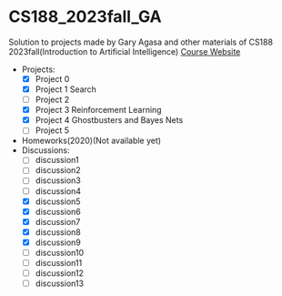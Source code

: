# CS188_2023fall_GA
Solution to projects made by Gary Agasa and other materials of CS188 2023fall(Introduction to Artificial Intelligence)
[Course Website](https://inst.eecs.berkeley.edu/~cs188/fa23/)
+ Projects:
  + [x] Project 0
  + [x] Project 1 Search
  + [ ] Project 2
  + [x] Project 3 Reinforcement Learning
  + [x] Project 4 Ghostbusters and Bayes Nets
  + [ ] Project 5
+ Homeworks(2020)(Not available yet)
+ Discussions:
  + [ ] discussion1
  + [ ] discussion2
  + [ ] discussion3
  + [ ] discussion4
  + [x] discussion5
  + [x] discussion6
  + [x] discussion7
  + [x] discussion8
  + [x] discussion9
  + [ ] discussion10  
  + [ ] discussion11
  + [ ] discussion12 
  + [ ] discussion13
